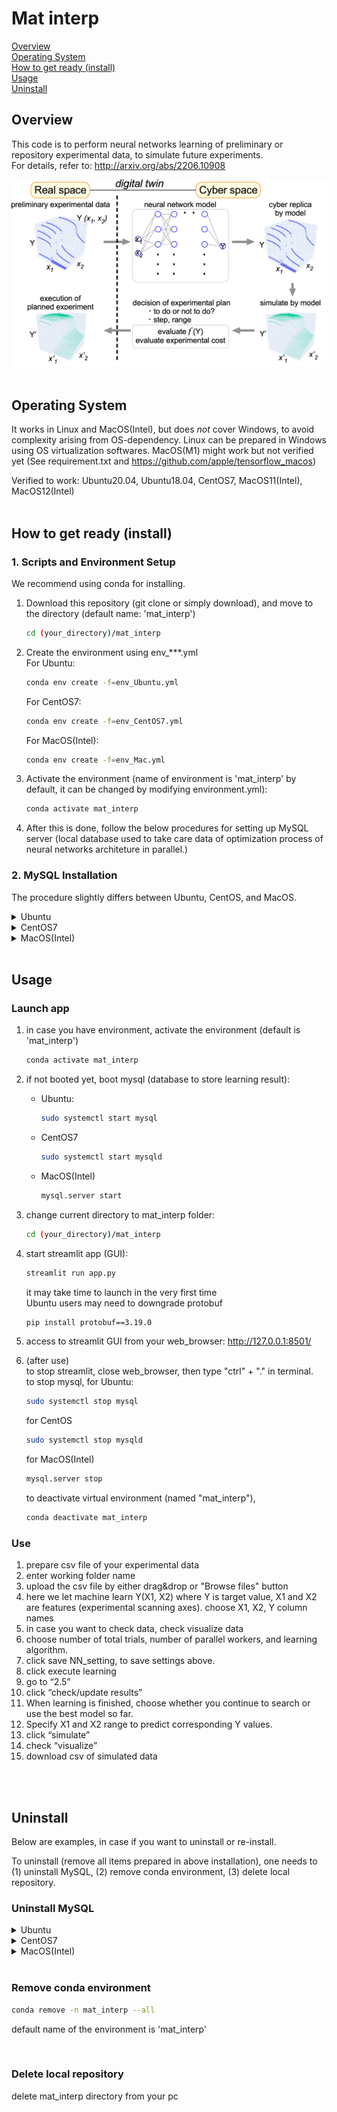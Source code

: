 # Mat interp

[Overview](#overview)  
[Operating System](#operating-system)  
[How to get ready (install)](#how-to-get-ready-install)  
[Usage](#usage)  
[Uninstall](#uninstall)

## Overview
This code is to perform neural networks learning of preliminary or repository experimental data, to simulate future experiments.  
For details, refer to: http://arxiv.org/abs/2206.10908

![gif](overview.gif)
<br />
<br />

## Operating System
It works in Linux and MacOS(Intel), but does _not_ cover Windows, to avoid complexity arising from OS-dependency.  Linux can be prepared in Windows using OS virtualization softwares.  MacOS(M1) might work but not verified yet (See requirement.txt and https://github.com/apple/tensorflow_macos)

Verified to work: Ubuntu20.04, Ubuntu18.04, CentOS7, MacOS11(Intel), MacOS12(Intel)
<br />
<br />

## How to get ready (install)

### 1. Scripts and Environment Setup
We recommend using conda for installing.
1. Download this repository (git clone or simply 
download), and move to the directory (default name: 'mat_interp')
	```bash
	cd (your_directory)/mat_interp
	```
2. Create the environment using env_***.yml  
	For Ubuntu:
	```bash
	conda env create -f=env_Ubuntu.yml
	```
	For CentOS7:  
	```bash
	conda env create -f=env_CentOS7.yml
	```
	For MacOS(Intel):  
	```bash
	conda env create -f=env_Mac.yml
	```


3. Activate the environment (name of environment is 'mat_interp' by default, it can be changed by modifying environment.yml):
	```bash
	conda activate mat_interp
	```
4. After this is done, follow the below procedures for setting up MySQL server (local database used to take care data of optimization process of neural networks architeture in parallel.)




### 2. MySQL Installation
The procedure slightly differs between Ubuntu, CentOS, and MacOS.


<details><summary>Ubuntu</summary><div>

#### Installation
1. update apt just in case  
	```bash
	sudo apt update
	```
2. check available package
	```bash
	apt-cache policy mysql-server
	```
	v.8.0.x or v.5.7.x are recommended.  
	...suppose "8.0.22-0ubuntu0.20.04.2" is shown as candidate,
3. simulate installation
	```bash
	apt-get install -s mysql-server=8.0.22-0ubuntu0.20.04.2
	```
	if there is no error, let's install them
4. install
	```bash
	sudo apt-get install mysql-server=8.0.22-0ubuntu0.20.04.2
	```
	mysql-server, mysql-client and other required packages will be installed.
#### Setup
1. set password for root
	```bash
	sudo mysql_secure_installation
	```
	set your password
2. keep answering yes, until the script "mysql_secure_installation" ends
3. login to MySQL  
	```bash
	sudo mysql
	```
4. run the SQL script file then exit:
	```bash
	mysql> source createdb.sql
	mysql> exit;
	```
	The script will make a database named "Mat_interp", and make a user "mat_user_1" with password, and give a privilege to this user to modify the database Mat_interp. You can modify them by editing createdb.sql.
5. edit a configuration file ".my.cnf" for mysql.  Here we write password for user1 who is allowed to modify only Mat_interp database.  

	```bash  
	vi ~/.my.cnf  
	```  
	you can use other editors as well. add(write) the following to .my.cnf and save  

	[client]  
	user = mat_user_1  
	password = mat_user_1_P  
	
	Then, confine the accessibility of the file to the current user only  
	```bash  
	chmod 600 ~/.my.cnf  
	```  

	modify config.ini in mat_interp folder if you change username and password
	
	then, confine the accessibility of the file to the current user only:
	```bash
	chmod 600 config.ini
	```
	From now on, "config.ini" will be referenced from executing "app.py", and you do not need to enter password each time.  You can modify the setting to make things safer.

6. check if mysql is booted  
	```bash
	systemctl status mysql
	```
    - in case it is not started:  
		```bash
		sudo systemctl start mysql
		```  
    - in case you want to stop mysql:  
		```bash
		sudo systemctl stop mysql  
		```
</div></details>


<details><summary>CentOS7</summary><div> 

#### Installation
1. delete MariaDB, which is installed by default but may compete with MySQL  
	- make sure what MariaDB packages you have  
		```bash
		rpm -qa | grep aria
		```
	- remove MariDB-related things  
		```bash
		sudo yum remove mariadb-libs
		```
2.  enable access to repository for MySQL
	- download yum-repository, go to 
		http://dev.mysql.com/downloads/repo/yum/  
		and choose RPM for “Red Hat Enterprise Linux 7”  
		(you do not need to register, you can choose "No thanks, just start my download.")
3. install the downloaded RPM  
	```bash
	sudo yum localinstall   mysql80-community-release-el7-6.noarch.rpm
	```
	modify RPM name if downloaded version is different
4. install MySQL8.0  
	```bash
	sudo yum install —enablerepo=mysql80-community mysql-community-server
	```  
	in case you have GPG key issue ([Errno 14] curl#37 - "Couldn't open file /etc/pki/rpm-gpg/RPM-GPG-KEY-mysql-2022"), try below and retry yum install:
	```bash
	sudo rpm --import https://repo.mysql.com/RPM-GPG-KEY-mysql-2022
	```


#### Setup
1. start mysql server, then check the generated initial password for root  
	```bash
	sudo systemctl start mysqld
	cat /var/log/mysqld.log | grep password
	```
2. change password from initial one, using "mysql_secure_installation"
	```bash
	mysql_secure_installation
	```
	after changing password for root, keep answering yes until "All done!" appears  
3. login to MySQL, using the password just set above  
	```bash
	mysql -u root -p
	```
4. run the SQL script file then exit:
	```bash
	mysql> source createdb.sql
	mysql> exit;
	```
	The script will make a database named "Mat_interp", and make a user "mat_user_1" with password, and give a privilege to this user to modify the database Mat_interp. You can modify them by editing createdb.sql.
5. edit a configuration file ".my.cnf" for mysql.  Here we write password for user1 who is allowed to modify only Mat_interp database.

	```bash  
	vi ~/.my.cnf  
	```  
	you can use other editors as well. add(write) the following to .my.cnf and save  

	[client]  
	user = mat_user_1  
	password = mat_user_1_P  
	
	Then, confine the accessibility of the file to the current user only  
	```bash  
	chmod 600 ~/.my.cnf  
	```  

	modify config.ini in mat_interp folder if you change username and password
	
	then, confine the accessibility of the file to the current user only:
	```bash
	chmod 600 config.ini
	```
	From now on, "config.ini" will be referenced from executing "app.py", and you do not need to enter password each time.  You can modify the setting to make things safer.  

6. check if mysql is booted  
	```bash
	systemctl status mysqld
	```

    - in case it is not started:  
		```bash
		sudo systemctl start mysqld
		```
    - in case you want to stop mysql:  
		```bash
		sudo systemctl stop mysqld  
		```
</div></details>



<details><summary>MacOS(Intel)</summary><div>

#### Installation
1. (In case it is not installed) install Homebrew, which helps installation of MySQL
	```bash
	/usr/bin/ruby -e "$(curl -fsSL https://raw.githubusercontent.com/Homebrew/install/master/install)"
	```
2. Install MySQL using Homebrew
	```bash
	brew install mysql@8.0
	```

<!--
3. set path for mysql
	```bash
	echo 'export PATH="/usr/local/opt/mysql@8.0/bin:$PATH"' >> ~/.zshrc  
	source ~/.zshrc
	```
	in case you are using other shell, modify ".zshrc" to corresponding one
-->

#### Setup
1. launch mysql and set password for root
	```bash  
	mysql.server start
	mysql_secure_installation
	```
	set your password
2. keep answering yes, until the script "mysql_secure_installation" ends
3. login to mysql, using the password set above 
	```bash
	mysql -u root -p
	```
4. run the SQL script file then exit:
	```bash
	mysql> source createdb.sql
	mysql> exit;
	```
	The script will make a database named "Mat_interp", and make a user "mat_user_1" with password, and give a privilege to this user to modify the database Mat_interp. You can modify them by editing createdb.sql.
5. edit a configuration file ".my.cnf" for mysql.  Here we write password for user1 who is allowed to modify only Mat_interp database.  

	```bash  
	vi ~/.my.cnf  
	```  
	you can use other editors as well. add(write) the following to .my.cnf and save  

	[client]  
	user = mat_user_1  
	password = mat_user_1_P  
	
	Then, confine the accessibility of the file to the current user only  
	```bash  
	chmod 600 ~/.my.cnf  
	```  

	modify config.ini in mat_interp folder if you change username and password
	
	then, confine the accessibility of the file to the current user only:
	```bash
	chmod 600 config.ini
	```
	From now on, "config.ini" will be referenced from executing "app.py", and you do not need to enter password each time.  You can modify the setting to make things safer.

6. check if mysql server is booted  
	```bash
	mysql.server status
	```

    - in case it is not started:  
		```bash
		mysql.server start
		```
    - in case you want to stop mysql server:  
		```bash
		mysql.server stop  
		```
</div></details>




<br />


## Usage
### Launch app
  1. in case you have environment, activate the environment (default is 'mat_interp')
		```bash
		conda activate mat_interp
		```
  2. if not booted yet, boot mysql (database to store learning result):
	
		- Ubuntu:
			```bash
			sudo systemctl start mysql
			```  

		- CentOS7  
			```bash
			sudo systemctl start mysqld
			```  

		- MacOS(Intel)
			```bash
			mysql.server start
			```		
  3. change current directory to mat_interp folder:
		```bash
		cd (your_directory)/mat_interp
		```
  4. start streamlit app (GUI):
		```bash
		streamlit run app.py
		```
		it may take time to launch in the very first time  
		Ubuntu users may need to downgrade protobuf
		```bash
		pip install protobuf==3.19.0
		```
  5. access to streamlit GUI from your web_browser:
	http://127.0.0.1:8501/

  6. (after use)  
  	to stop streamlit, close web_browser, then type "ctrl" + "." in terminal.  
	to stop mysql, for Ubuntu:  
		```bash  
		sudo systemctl stop mysql  
		```  
		for CentOS  
		```bash  
		sudo systemctl stop mysqld  
		```  
		for MacOS(Intel)  
		```bash  
		mysql.server stop  
		```  
		to deactivate virtual environment (named "mat_interp"),  
		```bash  
		conda deactivate mat_interp  
		```  




### Use
  1. prepare csv file of your experimental data
  1. enter working folder name
  1. upload the csv file by either drag&drop or "Browse files" button
  1. here we let machine learn Y(X1, X2)  where Y is target value, X1 and X2 are features (experimental scanning axes).  choose X1, X2, Y column names
  1. in case you want to check data, check visualize data
  2. choose number of total trials, number of parallel workers, and learning algorithm.
  2. click save NN_setting, to save settings above.
  2. click execute learning
  2. go to “2.5”
  2. click “check/update results”
  2.  When learning is finished, choose whether you continue to search or use the best model so far.
  3.  Specify X1 and X2 range to predict corresponding Y values.
  3.  click “simulate”
  3.  check “visualize”
  3.  download csv of simulated data


<br />
<br />


## Uninstall
Below are examples, in case if you want to uninstall or re-install. 

To uninstall (remove all items prepared in above installation), one needs to (1) uninstall MySQL, (2) remove conda environment, (3) delete local repository.  

### Uninstall MySQL

<details><summary>Ubuntu</summary><div>  

1. stop(if running) and remove MySQL server  
	```bash
	sudo systemctl stop mysql
	sudo apt remove --purge mysql-server
	sudo apt remove --purge mysql-client
	sudo apt remove --purge mysql-common
	```
1. remove left database files(if they still exist)
	```bash 
	sudo rm -r /etc/mysql /var/lib/mysql
	```
1. remove other dependencies packages
	```bash 
	sudo apt autoremove --purge
	sudo rm -rf ~/.my.cnf
	```
</div></details>


<details><summary>CentOS7</summary><div>  

1. list of mysql-related items installed  
	```bash
	rpm -qa | grep -i mysql  
	```

1. stop mysql server(if running) and remove those
	```bash
	sudo systemctl stop mysqld
	sudo yum remove mysql*
	sudo rm -rf /var/lib/mysql
	sudo rm -rf ~/.my.cnf
	```
</div>
</details>


<details><summary>MacOS(Intel)</summary><div> 

Here, we assume that it was installed via Homebrew
1. stop mysql server(if running) and uninstall mysql
	```bash
	mysql.server stop
	brew uninstall mysql
	```
	
2. remove all directries and files (ignore some of them when they do not exist)  
	```bash
	sudo rm -rf /usr/local/Cellar/mysql*
	sudo rm -rf /usr/local/bin/mysql*
	sudo rm -rf /usr/local/var/mysql*
	sudo rm -rf /usr/local/etc/my.cnf
	sudo rm -rf /usr/local/share/mysql*
	sudo rm -rf /usr/local/opt/mysql*
	sudo rm -rf ~/.my.cnf
	```
3. make sure if anything is left
	```bash
	brew doctor
	```

</div>
</details>

<br />

### Remove conda environment
```bash
conda remove -n mat_interp --all
```
default name of the environment is 'mat_interp'

<br />

### Delete local repository
delete mat_interp directory from your pc